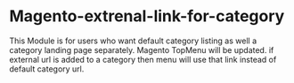 # Magento-extrenal-link-for-category
This Module is for users who want default category listing as well a category landing page separately. Magento TopMenu will be updated. if external url is added to a category then menu will use that link instead of default category url. 
